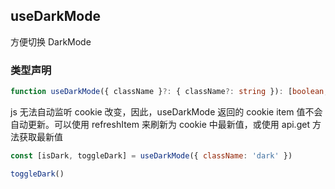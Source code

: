 ## useDarkMode

方便切换 DarkMode

### 类型声明

```typescript
function useDarkMode({ className }?: { className?: string }): [boolean, (value: boolean) => void]
```

js 无法自动监听 cookie 改变，因此，useDarkMode 返回的 cookie item 值不会自动更新。可以使用 refreshItem 来刷新为 cookie 中最新值，或使用 api.get 方法获取最新值

```javascript
const [isDark, toggleDark] = useDarkMode({ className: 'dark' })

toggleDark()
```
